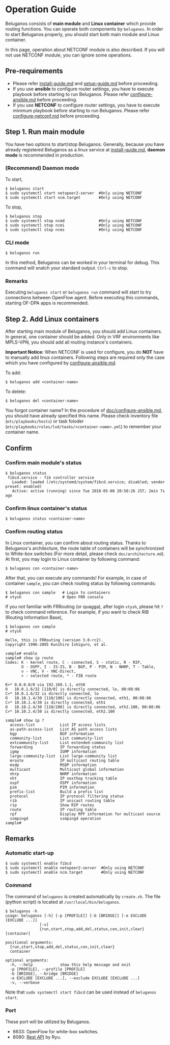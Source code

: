 # Operation Guide

Beluganos consists of **main module** and **Linux container** which provide routing functions. You can operate both components by `beluganos`. In order to start Beluganos properly, you should start both main module and Linux container.

In this page, operation about NETCONF module is also described. If you will not use NETCONF module, you can ignore some operations.

## Pre-requirements
- Please refer [install-guide.md](install-guide.md) and [setup-guide.md](setup-guide.md) before proceeding.
- If you use **ansible** to configure router settings, you have to execute playbook before starting to run Beluganos. Please refer [configure-ansible.md](configure-ansible.md) before proceeding.
- If you use **NETCONF** to configure router settings, you have to execute minimum playbook before starting to run Beluganos. Please refer [configure-netconf.md](configure-netconf.md) before proceeding.

## Step 1. Run main module

You have two options to start/stop Beluganos. Generally, because you have already registered Beluganos as a linux service at [install-guide.md](install-guide.md), **daemon mode** is recommended in production.

### (Recommend) Daemon mode

To start,

```
$ beluganos start
$ sudo systemctl start netopeer2-server  #Only using NETCONF
$ sudo systemctl start ncm.target        #Only using NETCONF
```

To stop,

```
$ beluganos stop
$ sudo systemctl stop ncmd               #Only using NETCONF
$ sudo systemctl stop ncmi               #Only using NETCONF
$ sudo systemctl stop ncms               #Only using NETCONF
```

### CLI mode

```
$ beluganos run
```

In this method, Beluganos can be worked in your terminal for debug. This command will snatch your standard output. `Ctrl-c` to stop. 

### Remarks
Executing `beluganos start` or `beluganos run` command will start to try connections between OpenFlow agent. Before executing this commands, starting OF-DPA apps is recommended.

## Step 2. Add Linux containers

After starting main module of Beluganos, you should add Linux containers. In general, one container should be added. Only in VRF environments like MPLS-VPN, you should add all routing instance's containers.

**Important Notice:** When NETCONF is used for configure, you do **NOT** have to manually add linux containers. Following steps are required only the case which you have configured by [configure-ansible.md](configure-ansible.md).

To add:

```
$ beluganos add <container-name>
```

To delete:

```
$ beluganos del <container-name>
```

You forgot container name? In the procedure of [doc/configure-ansible.md](doc/configure-ansible.md), you should have already specified this name. Please check inventory file (`etc/playbooks/hosts`) or task foloder (`etc/playbooks/roles/lxd/tasks/<container-name>.yml`) to remember your container name.

## Confirm

### Confirm main module's status

```
$ beluganos status
 fibcd.service - fib controller service
   Loaded: loaded (/etc/systemd/system/fibcd.service; disabled; vendor preset: enabled)
   Active: active (running) since Tue 2018-05-08 20:50:26 JST; 2min 7s ago
```

### Confirm linux container's status

```
$ beluganos status <container-name>
```

### Confirm routing status

In Linux container, you can confirm about routing status. Thanks to Beluganos's architecture, the route table of containers will be synchronized to White-box switches (For more detail, please check `doc/architecture.md`). At first, you may login to Linux container by following command:

```
$ beluganos con <container-name>
```

After that, you can execute any commands! For example, in case of container `sample`, you can check routing status by following commands:

```
$ beluganos con sample   # Login to containers
# vtysh                  # Open FRR console
```

If you not familiar with FRRouting (or quagga), after login `vtysh`, please hit `?` to check command reference. For example, if you want to check RIB (Routing Information Base),

```
$ beluganos con sample
# vtysh

Hello, this is FRRouting (version 3.0-rc2).
Copyright 1996-2005 Kunihiro Ishiguro, et al.

sample# enable
sample# show ip route
Codes: K - kernel route, C - connected, S - static, R - RIP,
       O - OSPF, I - IS-IS, B - BGP, P - PIM, N - NHRP, T - Table,
       v - VNC, V - VNC-Direct,
       > - selected route, * - FIB route

K>* 0.0.0.0/0 via 192.169.1.1, eth0
O   10.0.1.6/32 [110/0] is directly connected, lo, 00:08:06
C>* 10.0.1.6/32 is directly connected, lo
O   10.10.1.4/30 [110/100] is directly connected, eth1, 00:08:06
C>* 10.10.1.4/30 is directly connected, eth1
O   10.10.2.4/30 [110/200] is directly connected, eth2.100, 00:08:06
C>* 10.10.2.4/30 is directly connected, eth2.100

sample# show ip ?
  access-list           List IP access lists
  as-path-access-list   List AS path access lists
  bgp                   BGP information
  community-list        List community-list
  extcommunity-list     List extended-community list
  forwarding            IP forwarding status
  igmp                  IGMP information
  large-community-list  List large-community list
  mroute                IP multicast routing table
  msdp                  MSDP information
  multicast             Multicast global information
  nhrp                  NHRP information
  nht                   IP nexthop tracking table
  ospf                  OSPF information
  pim                   PIM information
  prefix-list           Build a prefix list
  protocol              IP protocol filtering status
  rib                   IP unicast routing table
  rip                   Show RIP routes
  route                 IP routing table
  rpf                   Display RPF information for multicast source
  ssmpingd              ssmpingd operation
sample#
```

## Remarks

### Automatic start-up

```
$ sudo systemctl enable fibcd
$ sudo systemctl enable netopeer2-server  #Only using NETCONF
$ sudo systemctl enable ncm.target        #Only using NETCONF
```

### Command
The command of `beluganos` is created automatically by `create.sh`. The file (python script) is located at `/usr/local/bin/beluganos`. 

~~~~
$ beluganos -h
usage: beluganos [-h] [-p [PROFILE]] [-b [BRIDGE]] [-e EXCLUDE [EXCLUDE ...]]
               [-v]
               {run,start,stop,add,del,status,con,init,clear} [container]

positional arguments:
  {run,start,stop,add,del,status,con,init,clear}
  container

optional arguments:
  -h, --help            show this help message and exit
  -p [PROFILE], --profile [PROFILE]
  -b [BRIDGE], --bridge [BRIDGE]
  -e EXCLUDE [EXCLUDE ...], --exclude EXCLUDE [EXCLUDE ...]
  -v, --verbose
~~~~

Note that `sudo systemctl start fibcd` can be used instead of `beluganos start`.

### Port
These port will be utilized by Beluganos.

* 6633: OpenFlow for white-box switches.
* 8080: [Rest API](https://github.com/osrg/ryu/blob/master/doc/source/app/ofctl_rest.rst) by Ryu.
